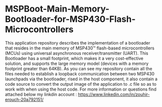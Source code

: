 # MSPBoot-Main-Memory-Bootloader-for-MSP430-Flash-Microcontrollers
This application repository describes the implementation of a bootloader that resides in the main memory of MSP430™ flash-based microcontrollers (MCUs) using universal asynchronous receiver/transmitter (UART). This Bootloader has a small footprint, which makes it a very cost-effective solution, and supports the large memory model (devices with a memory footprint greater than 64KB).
As you can see my repository contain all the files needed to establish a loopback communication between two MSP430 launchpads via the bootloader, rised in the host component, it also contain a code source to convert the output image of the application to .c file so as to work with when using the host code. 
For more information or questions find attached below my linkdin account : 
https://www.linkedin.com/in/zouhir-erouch-20a792151/
